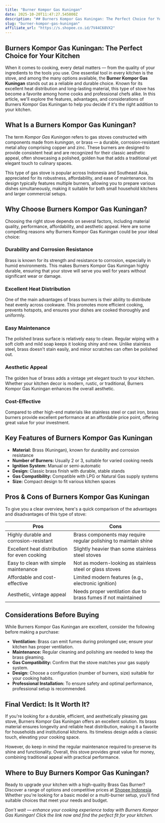 ```yaml
---
title: "Burner Kompor Gas Kuningan"
date: 2025-10-20T11:47:27.545800Z
description: "## Burners Kompor Gas Kuningan: The Perfect Choice for Your Kitchen..."
slug: "burner-kompor-gas-kuningan"
affiliate_url: "https://s.shopee.co.id/7V44C68VX2"
---
```

## Burners Kompor Gas Kuningan: The Perfect Choice for Your Kitchen

When it comes to cooking, every detail matters — from the quality of your ingredients to the tools you use. One essential tool in every kitchen is the stove, and among the many options available, the **Burner Kompor Gas Kuningan** stands out as a reliable and durable choice. Known for its excellent heat distribution and long-lasting material, this type of stove has become a favorite among home cooks and professional chefs alike. In this article, we'll explore the features, advantages, and considerations of Burners Kompor Gas Kuningan to help you decide if it's the right addition to your kitchen.

## What Is a Burners Kompor Gas Kuningan?

The term *Kompor Gas Kuningan* refers to gas stoves constructed with components made from *kuningan*, or brass — a durable, corrosion-resistant metal alloy comprising copper and zinc. These burners are designed to provide consistent heat and are recognized for their classic aesthetic appeal, often showcasing a polished, golden hue that adds a traditional yet elegant touch to culinary spaces.

This type of gas stove is popular across Indonesia and Southeast Asia, appreciated for its robustness, affordability, and ease of maintenance. Its design typically features multiple burners, allowing you to prepare various dishes simultaneously, making it suitable for both small household kitchens and larger commercial setups.

## Why Choose Burners Kompor Gas Kuningan?

Choosing the right stove depends on several factors, including material quality, performance, affordability, and aesthetic appeal. Here are some compelling reasons why Burners Kompor Gas Kuningan could be your ideal choice:

### Durability and Corrosion Resistance

Brass is known for its strength and resistance to corrosion, especially in humid environments. This makes Burners Kompor Gas Kuningan highly durable, ensuring that your stove will serve you well for years without significant wear or damage.

### Excellent Heat Distribution

One of the main advantages of brass burners is their ability to distribute heat evenly across cookware. This promotes more efficient cooking, prevents hotspots, and ensures your dishes are cooked thoroughly and uniformly.

### Easy Maintenance

The polished brass surface is relatively easy to clean. Regular wiping with a soft cloth and mild soap keeps it looking shiny and new. Unlike stainless steel, brass doesn't stain easily, and minor scratches can often be polished out.

### Aesthetic Appeal

The golden hue of brass adds a vintage yet elegant touch to your kitchen. Whether your kitchen decor is modern, rustic, or traditional, Burners Kompor Gas Kuningan enhances the overall aesthetic.

### Cost-Effective

Compared to other high-end materials like stainless steel or cast iron, brass burners provide excellent performance at an affordable price point, offering great value for your investment.

## Key Features of Burners Kompor Gas Kuningan

- **Material:** Brass (Kuningan), known for durability and corrosion resistance
- **Number of Burners:** Usually 2 or 3, suitable for varied cooking needs
- **Ignition System:** Manual or semi-automatic
- **Design:** Classic brass finish with durable, stable stands
- **Gas Compatibility:** Compatible with LPG or Natural Gas supply systems
- **Size:** Compact design to fit various kitchen spaces

## Pros & Cons of Burners Kompor Gas Kuningan

To give you a clear overview, here's a quick comparison of the advantages and disadvantages of this type of stove:

| **Pros** | **Cons** |
| --- | --- |
| Highly durable and corrosion-resistant | Brass components may require regular polishing to maintain shine |
| Excellent heat distribution for even cooking | Slightly heavier than some stainless steel stoves |
| Easy to clean with simple maintenance | Not as modern-looking as stainless steel or glass stoves |
| Affordable and cost-effective | Limited modern features (e.g., electronic ignition) |
| Aesthetic, vintage appeal | Needs proper ventilation due to brass fumes if not maintained |

## Considerations Before Buying

While Burners Kompor Gas Kuningan are excellent, consider the following before making a purchase:

- **Ventilation:** Brass can emit fumes during prolonged use; ensure your kitchen has proper ventilation.
- **Maintenance:** Regular cleaning and polishing are needed to keep the brass gleaming.
- **Gas Compatibility:** Confirm that the stove matches your gas supply system.
- **Design:** Choose a configuration (number of burners, size) suitable for your cooking habits.
- **Professional Installation:** To ensure safety and optimal performance, professional setup is recommended.

## Final Verdict: Is It Worth It?

If you're looking for a durable, efficient, and aesthetically pleasing gas stove, Burners Kompor Gas Kuningan offers an excellent solution. Its brass material ensures longevity and reliable heat distribution, making it a favorite for households and institutional kitchens. Its timeless design adds a classic touch, elevating your cooking space.

However, do keep in mind the regular maintenance required to preserve its shine and functionality. Overall, this stove provides great value for money, combining traditional appeal with practical performance.

## Where to Buy Burners Kompor Gas Kuningan?

Ready to upgrade your kitchen with a high-quality Brass Gas Burner? Discover a range of options and competitive prices at [Shopee Indonesia](https://s.shopee.co.id/7V44C68VX2). Whether you're looking for a basic model or a multi-burner setup, you'll find suitable choices that meet your needs and budget.

*Don’t wait — enhance your cooking experience today with Burners Kompor Gas Kuningan! Click the link now and find the perfect fit for your kitchen.*